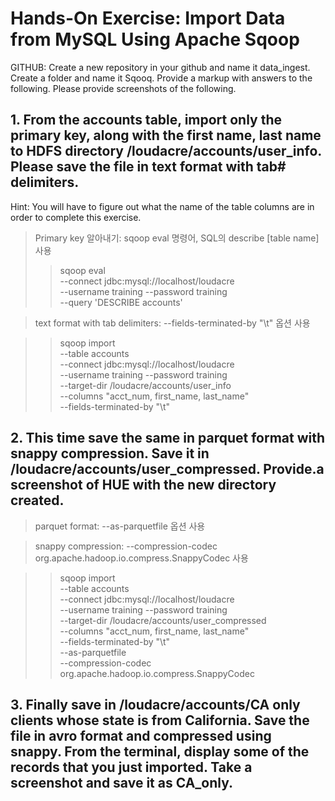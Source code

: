 # Hands-On Exercise: Import Data from MySQL Using Apache Sqoop

GITHUB:
Create a new repository in your github and name it data_ingest. Create a folder and name it Sqooq.
Provide a markup with answers to the following.
Please provide screenshots of the following.

## 1. From the accounts table, import only the primary key, along with the first name, last name to HDFS directory /loudacre/accounts/user_info. Please save the file in text format with tab# delimiters.
Hint: You will have to figure out what the name of the table columns are in order to complete
this exercise.
> Primary key  알아내기: sqoop eval 명령어, SQL의 describe [table name] 사용
>> sqoop eval \
--connect jdbc:mysql://localhost/loudacre \
--username training --password training \
--query 'DESCRIBE accounts'

> text format with tab delimiters: --fields-terminated-by "\t" 옵션 사용

>> sqoop import \
--table accounts \
--connect jdbc:mysql://localhost/loudacre \
--username training --password training \
--target-dir /loudacre/accounts/user_info \
--columns "acct_num, first_name, last_name" \
--fields-terminated-by "\t"


## 2. This time save the same in parquet format with snappy compression. Save it in /loudacre/accounts/user_compressed. Provide.a screenshot of HUE with the new directory created.
> parquet format: --as-parquetfile 옵션 사용

> snappy compression: --compression-codec org.apache.hadoop.io.compress.SnappyCodec 사용

>> sqoop import \
--table accounts \
--connect jdbc:mysql://localhost/loudacre \
--username training --password training \
--target-dir /loudacre/accounts/user_compressed \
--columns "acct_num, first_name, last_name" \
--fields-terminated-by "\t" \
--as-parquetfile \
--compression-codec org.apache.hadoop.io.compress.SnappyCodec


## 3. Finally save in /loudacre/accounts/CA only clients whose state is from California. Save the file in avro format and compressed using snappy. From the terminal, display some of the records that you just imported. Take a screenshot and save it as CA_only.




